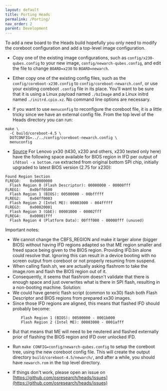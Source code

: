 ```yaml
---
layout: default
title: Porting Heads
permalink: /Porting/
nav_order: 2
parent: Development
---
```


To add a new board to the Heads build hopefully you only need to modify
the coreboot configuration and add a top-level image configuration.

* Copy one of the existing image configurations, such as `config/x230-qubes.config`
to your new image, `config/newarch-qubes.config`, and edit the file to change
`BOARD=x230` to `BOARD=newarch`.

* Either copy one of the existing config files, such as the
`config/coreboot-x230.config` to `config/coreboot-newarch.conf`,
or use your existing coreboot `.config` file in its place.  You'll want to
be sure that it is using a Linux payload named `./bzImage` and a Linux initrd
named `./initrd.cpio.xz`.  No command line options are necessary.

* If you want to use `menuconfig` to reconfigure the coreboot file,
it is a little tricky since we have an external config file.  From the
top level of the Heads directory you can run:

```shell
make \
  -C build/coreboot-4.5 \
  DOTCONFIG=../../config/coreboot-newarch.config \
  menuconfig
```

* [Source](https://github.com/osresearch/heads/issues/667#issuecomment-638971582)
 For Lenovo yx30 (t430, x230 and others, x230 tested only here) have the
 following space available for BIOS region in IFD per output of
 `ifdtool -x bottom.rom` extracted from original bottom SPI chip, initially
 upgraded to latest BIOS version (2.75 for x230):

```text
Found Region Section
FLREG0:    0x00000000
  Flash Region 0 (Flash Descriptor): 00000000 - 00000fff
FLREG1:    0x0bff0500
  Flash Region 1 (BIOS): 00500000 - 00bfffff
FLREG2:    0x04ff0003
  Flash Region 2 (Intel ME): 00003000 - 004fffff
FLREG3:    0x00020001
  Flash Region 3 (GbE): 00001000 - 00002fff
FLREG4:    0x00001fff
  Flash Region 4 (Platform Data): 00fff000 - 00000fff (unused)
```

Important notes:
  * We cannot change the CBFS_REGION and make it larger alone (bigger BIOS)
  without having IFD regions adapted so that ME region smaller and freed space
  being given to the BIOS region. Providing IFD.bin alone could resolve that.
  Ignoring this can result in a device booting with no screen output from
  coreboot or not properly resuming from suspend.
  * When calling flash.sh, we are actually asking flashrom to take the image.rom
  and flash the BIOS region out of it.
  * Consequently, it seems that flashrom doesn't validate that there is enough
  space and just overwrites what is there in SPI flash, resulting in a
  non-booting machine.
Solution:
 * We could have generic flash script (common to xx30) flash both Flash
 Descriptor and BIOS regions from prepared xx30 images.
 * Since those IFD regions are aligned, this means that flashed IFD
 should probably become:

 ```text
        Flash Region 1 (BIOS): 00500000 - 0001b000
        Flash Region 2 (Intel ME): 00003000 - 0001afff
  ```

  * But that means that ME will need to be neutered and flashed externally prior
  of flashing the BIOS region and IFD over unlocked IFD.


* Run `make CONFIG=config/newarch-qubes.config` to setup the coreboot tree,
using the new coreboot config file.  This will create the output directory
`build/coreboot-4.5/newarch/`, and after a while, you should have `newarch.rom`
in the top level directory.

* If things don't work, please open an issue on [https://github.com/osresearch/heads/issues](https://github.com/osresearch/heads/issues)
